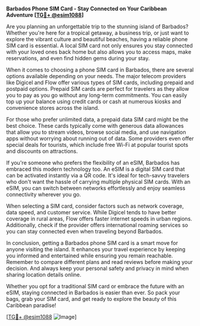 **Barbados Phone SIM Card - Stay Connected on Your Caribbean Adventure [[TG💪+ @esim1088](https://t.me/s/esim1088)]**

Are you planning an unforgettable trip to the stunning island of Barbados? Whether you're here for a tropical getaway, a business trip, or just want to explore the vibrant culture and beautiful beaches, having a reliable phone SIM card is essential. A local SIM card not only ensures you stay connected with your loved ones back home but also allows you to access maps, make reservations, and even find hidden gems during your stay.

When it comes to choosing a phone SIM card in Barbados, there are several options available depending on your needs. The major telecom providers like Digicel and Flow offer various types of SIM cards, including prepaid and postpaid options. Prepaid SIM cards are perfect for travelers as they allow you to pay as you go without any long-term commitments. You can easily top up your balance using credit cards or cash at numerous kiosks and convenience stores across the island.

For those who prefer unlimited data, a prepaid data SIM card might be the best choice. These cards typically come with generous data allowances that allow you to stream videos, browse social media, and use navigation apps without worrying about running out of data. Some providers even offer special deals for tourists, which include free Wi-Fi at popular tourist spots and discounts on attractions.

If you're someone who prefers the flexibility of an eSIM, Barbados has embraced this modern technology too. An eSIM is a digital SIM card that can be activated instantly via a QR code. It's ideal for tech-savvy travelers who don't want the hassle of carrying multiple physical SIM cards. With an eSIM, you can switch between networks effortlessly and enjoy seamless connectivity wherever you go.

When selecting a SIM card, consider factors such as network coverage, data speed, and customer service. While Digicel tends to have better coverage in rural areas, Flow offers faster internet speeds in urban regions. Additionally, check if the provider offers international roaming services so you can stay connected even when traveling beyond Barbados.

In conclusion, getting a Barbados phone SIM card is a smart move for anyone visiting the island. It enhances your travel experience by keeping you informed and entertained while ensuring you remain reachable. Remember to compare different plans and read reviews before making your decision. And always keep your personal safety and privacy in mind when sharing location details online.

Whether you opt for a traditional SIM card or embrace the future with an eSIM, staying connected in Barbados is easier than ever. So pack your bags, grab your SIM card, and get ready to explore the beauty of this Caribbean paradise!

[[TG💪+ @esim1088](https://t.me/s/esim1088) ![Image](https://i.postimg.cc/Y0z9fWf4/image.png)]